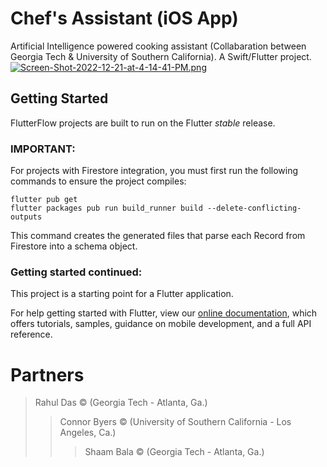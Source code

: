 # Chef's Assistant (iOS App)

Artificial Intelligence powered cooking assistant (Collabaration between Georgia Tech & University of Southern California). A Swift/Flutter project.
<br>
[![Screen-Shot-2022-12-21-at-4-14-41-PM.png](https://i.postimg.cc/W3cdqwQg/Screen-Shot-2022-12-21-at-4-14-41-PM.png)](https://postimg.cc/zLpz9KDG)
<br>
## Getting Started

FlutterFlow projects are built to run on the Flutter _stable_ release.

### IMPORTANT:

For projects with Firestore integration, you must first run the following commands to ensure the project compiles:

```
flutter pub get
flutter packages pub run build_runner build --delete-conflicting-outputs
```

This command creates the generated files that parse each Record from Firestore into a schema object.

### Getting started continued:

This project is a starting point for a Flutter application.

For help getting started with Flutter, view our
[online documentation](https://flutter.dev/docs), which offers tutorials,
samples, guidance on mobile development, and a full API reference.

# Partners

> Rahul Das © (Georgia Tech - Atlanta, Ga.) 
>> Connor Byers © (University of Southern California - Los Angeles, Ca.)
>>> Shaam Bala © (Georgia Tech - Atlanta, Ga.)
